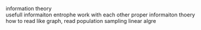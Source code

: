 information theory  
usefull informaiton entrophe work with each other proper informaiton thoery how to read like graph, read population sampling 
linear algre